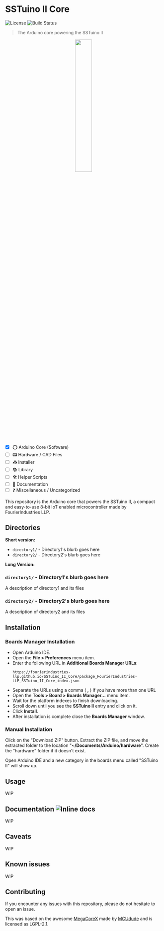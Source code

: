 # SSTuino II Core

![License](https://img.shields.io/github/license/FourierIndustries-LLP/SSTuino_II_Core) ![Build Status](https://travis-ci.org/dwyl/esta.svg?branch=master)

> The Arduino core powering the SSTuino II

<p align="center">
<img src="https://avatars.githubusercontent.com/u/82296175" width="33%" \>
</p>

- [x] ⭕️ Arduino Core (Software)
- [ ] 📟 Hardware / CAD Files
- [ ] 📥 Installer
- [ ] 📚 Library
- [ ] 🛠 Helper Scripts
- [ ] 📖 Documentation
- [ ] ❓ Miscellaneous / Uncategorized

This repository is the Arduino core that powers the SSTuino II, a compact and easy-to-use 8-bit IoT enabled microcontroller made by FourierIndustries LLP.

## Directories

**Short version:**

* `directory1/` - Directory1's blurb goes here
* `directory2/` - Directory2's blurb goes here

**Long Version:**

### `directory1/` - Directory1's blurb goes here

A description of directory1 and its files

### `directory2/` - Directory2's blurb goes here

A description of directory2 and its files

## Installation

### Boards Manager Installation

* Open Arduino IDE.
* Open the **File > Preferences** menu item.
* Enter the following URL in **Additional Boards Manager URLs**:
    ```
    https://fourierindustries-llp.github.io/SSTuino_II_Core/package_FourierIndustries-LLP_SSTuino_II_Core_index.json
    ```
* Separate the URLs using a comma ( **,** ) if you have more than one URL
* Open the **Tools > Board > Boards Manager...** menu item.
* Wait for the platform indexes to finish downloading.
* Scroll down until you see the **SSTuino II** entry and click on it.
* Click **Install**.
* After installation is complete close the **Boards Manager** window.

### Manual Installation

Click on the "Download ZIP" button. Extract the ZIP file, and move the extracted folder to the location "**~/Documents/Arduino/hardware**". Create the "hardware" folder if it doesn't exist.

Open Arduino IDE and a new category in the boards menu called "SSTuino II" will show up.

## Usage

WIP

## Documentation ![Inline docs](http://inch-ci.org/github/dwyl/hapi-auth-jwt2.svg?branch=master)

WIP

## Caveats

WIP

## Known issues

WIP

## Contributing

If you encounter any issues with this repository, please do not hesitate to open an issue. 

This was based on the awesome [MegaCoreX](https://github.com/MCUdude/MegaCoreX) made by [MCUdude](https://github.com/MCUdude) and is licensed as LGPL-2.1. 
